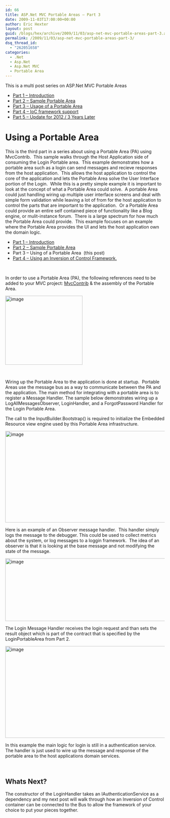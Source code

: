 ```yaml
---
id: 66
title: ASP.Net MVC Portable Areas – Part 3
date: 2009-11-03T17:00:00+00:00
author: Eric Hexter
layout: post
guid: /blogs/hex/archive/2009/11/03/asp-net-mvc-portable-areas-part-3.aspx
permalink: /2009/11/03/asp-net-mvc-portable-areas-part-3/
dsq_thread_id:
  - "262051658"
categories:
  - .Net
  - Asp.Net
  - Asp.Net MVC
  - Portable Area
---
```

This is a multi post series on ASP.Net MVC Portable Areas

  * [Part 1 – Introduction](http://lostechies.com/erichexter/2009/11/01/asp-net-mvc-portable-areas-via-mvccontrib/)
  * [Part 2 – Sample Portable Area](/blogs/hex/archive/2009/11/02/asp-net-mvc-portable-areas-part-2.aspx)
  * [Part 3 – Usage of a Portable Area](/blogs/hex/archive/2009/11/03/asp-net-mvc-portable-areas-part-3.aspx)
  * [Part 4 &#8211; IoC framework support](/blogs/hex/archive/2009/11/04/asp-net-mvc-portable-area-part-4-ioc-framework-support.aspx)
  * [Part 5 &#8211; Update for 2012 / 3 Years Later](http://lostechies.com/erichexter/2012/11/26/portable-areas-3-years-later/)

# Using a Portable Area

This is the third part in a series about using a Portable Area (PA) using MvcContrib.  This sample walks through the Host Application side of consuming the Login Portable area.  This example demonstrates how a portable area such as a login can send messages and recieve responses from the host application.  This allows the host application to control the core of the application and lets the Portable Area solve the User Interface portion of the Login.  While this is a pretty simple example it is important to look at the concept of what a Portable Area could solve.  A portable Area could just handling wiring up multiple user interface screens and deal with simple form validation while leaving a lot of from for the host application to control the parts that are important to the application.  Or a Portable Area could provide an entire self contained piece of functionality like a Blog engine, or mulit-instance forum.  There is a large spectrum for how much the Portable Area could provide.  This example focuses on an example where the Portable Area provides the UI and lets the host application own the domain logic.

  * [Part 1 – Introduction](/blogs/hex/archive/2009/11/01/asp-net-mvc-portable-areas-via-mvccontrib.aspx)
  * [Part 2 – Sample Portable Area](/blogs/hex/archive/2009/11/02/asp-net-mvc-portable-areas-part-2.aspx)
  * Part 3 – Using of a Portable Area  (this post)
  * [Part 4 – Using an Inversion of Control Framework.](/blogs/hex/archive/2009/11/04/asp-net-mvc-portable-area-part-4-ioc-framework-support.aspx)

&nbsp;

In order to use a Portable Area (PA), the following references need to be added to your MVC project: <a href="http://www.mvccontrib.org" target="_blank">MvcContrib</a> & the assembly of the Portable Area.

[<img style="border-width: 0px;" src="//lostechies.com/erichexter/files/2011/03/image_thumb_3E70B3A3.png" alt="image" width="244" height="218" border="0" />](//lostechies.com/erichexter/files/2011/03/image_77F3C39A.png)

&nbsp;

Wiring up the Portable Area to the application is done at startup.  Portable Areas use the message bus as a way to communicate between the PA and the application. The main method for integrating with a portable area is to register a Message Handler. The sample below demonstrates wiring up a LogAllMessagesObserver, LoginHandler, and a ForgotPassword Handler for the Login Portable Area.

The call to the InputBuilder.Bootstrap() is required to initialize the Embedded Resource view engine used by this Portable Area infrastructure.

[<img style="border-width: 0px;" src="//lostechies.com/erichexter/files/2011/03/image_thumb_14AD38B0.png" alt="image" width="644" height="289" border="0" />](//lostechies.com/erichexter/files/2011/03/image_1D7D40FC.png)

Here is an example of an Observer message handler.  This handler simply logs the message to the debugger. This could be used to collect metrics about the system, or log messages to a loggin framework.  The idea of an observer is that it is looking at the base message and not modifying the state of the message.

[<img style="border-width: 0px;" src="//lostechies.com/erichexter/files/2011/03/image_thumb_2AB3A442.png" alt="image" width="644" height="198" border="0" />](//lostechies.com/erichexter/files/2011/03/image_52C65361.png)

The Login Message Handler receives the login request and than sets the result object which is part of the contract that is specified by the LoginPortableArea from Part 2.

[<img style="border-width: 0px;" src="//lostechies.com/erichexter/files/2011/03/image_thumb_210B360C.png" alt="image" width="644" height="290" border="0" />](//lostechies.com/erichexter/files/2011/03/image_02A0F523.png)

In this example the main logic for login is still in a authentication service.  The handler is just used to wire up the message and response of the portable area to the host applications domain services.

&nbsp;

## Whats Next?

The constructor of the LoginHandler takes an IAuthenticationService as a dependency and my next post will walk through how an Inversion of Control container can be connected to the Bus to allow the framework of your choice to put your pieces together.

&nbsp;

&nbsp;

&nbsp;
